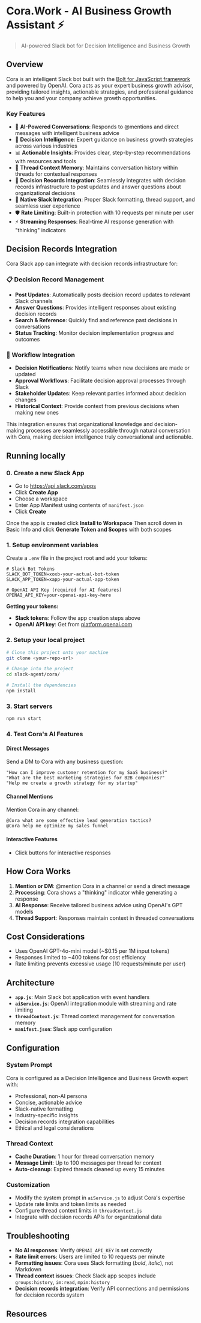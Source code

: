 # Cora.Work - AI Business Growth Assistant ⚡️

> AI-powered Slack bot for Decision Intelligence and Business Growth

## Overview

Cora is an intelligent Slack bot built with the [Bolt for JavaScript framework][2] and powered by OpenAI. Cora acts as your expert business growth advisor, providing tailored insights, actionable strategies, and professional guidance to help you and your company achieve growth opportunities.

### Key Features

- 🧠 **AI-Powered Conversations**: Responds to @mentions and direct messages with intelligent business advice
- 🎯 **Decision Intelligence**: Expert guidance on business growth strategies across various industries  
- 📊 **Actionable Insights**: Provides clear, step-by-step recommendations with resources and tools
- 🧵 **Thread Context Memory**: Maintains conversation history within threads for contextual responses
- 📝 **Decision Records Integration**: Seamlessly integrates with decision records infrastructure to post updates and answer questions about organizational decisions
- 💬 **Native Slack Integration**: Proper Slack formatting, thread support, and seamless user experience
- 🛡️ **Rate Limiting**: Built-in protection with 10 requests per minute per user
- ⚡ **Streaming Responses**: Real-time AI response generation with "thinking" indicators

## Decision Records Integration

Cora Slack app can integrate with decision records infrastructure for:

### 📋 Decision Record Management
- **Post Updates**: Automatically posts decision record updates to relevant Slack channels
- **Answer Questions**: Provides intelligent responses about existing decision records
- **Search & Reference**: Quickly find and reference past decisions in conversations
- **Status Tracking**: Monitor decision implementation progress and outcomes

### 🔄 Workflow Integration
- **Decision Notifications**: Notify teams when new decisions are made or updated
- **Approval Workflows**: Facilitate decision approval processes through Slack
- **Stakeholder Updates**: Keep relevant parties informed about decision changes
- **Historical Context**: Provide context from previous decisions when making new ones

This integration ensures that organizational knowledge and decision-making processes are seamlessly accessible through natural conversation with Cora, making decision intelligence truly conversational and actionable.

## Running locally

### 0. Create a new Slack App

- Go to https://api.slack.com/apps
- Click **Create App**
- Choose a workspace
- Enter App Manifest using contents of `manifest.json`
- Click **Create**

Once the app is created click **Install to Workspace**
Then scroll down in Basic Info and click **Generate Token and Scopes** with both scopes

### 1. Setup environment variables

Create a `.env` file in the project root and add your tokens:

```env
# Slack Bot Tokens
SLACK_BOT_TOKEN=xoxb-your-actual-bot-token
SLACK_APP_TOKEN=xapp-your-actual-app-token

# OpenAI API Key (required for AI features)
OPENAI_API_KEY=your-openai-api-key-here
```

**Getting your tokens:**
- **Slack tokens**: Follow the app creation steps above
- **OpenAI API key**: Get from [platform.openai.com](https://platform.openai.com/api-keys)

### 2. Setup your local project

```zsh
# Clone this project onto your machine
git clone <your-repo-url>

# Change into the project
cd slack-agent/cora/

# Install the dependencies
npm install
```

### 3. Start servers

```zsh
npm run start
```

### 4. Test Cora's AI Features

#### Direct Messages
Send a DM to Cora with any business question:
```
"How can I improve customer retention for my SaaS business?"
"What are the best marketing strategies for B2B companies?"
"Help me create a growth strategy for my startup"
```

#### Channel Mentions  
Mention Cora in any channel:
```
@Cora what are some effective lead generation tactics?
@Cora help me optimize my sales funnel
```

#### Interactive Features
- Click buttons for interactive responses

## How Cora Works

1. **Mention or DM**: @mention Cora in a channel or send a direct message
2. **Processing**: Cora shows a "thinking" indicator while generating a response
3. **AI Response**: Receive tailored business advice using OpenAI's GPT models
4. **Thread Support**: Responses maintain context in threaded conversations

## Cost Considerations

- Uses OpenAI GPT-4o-mini model (~$0.15 per 1M input tokens)
- Responses limited to ~400 tokens for cost efficiency
- Rate limiting prevents excessive usage (10 requests/minute per user)

## Architecture

- **`app.js`**: Main Slack bot application with event handlers
- **`aiService.js`**: OpenAI integration module with streaming and rate limiting
- **`threadContext.js`**: Thread context management for conversation memory
- **`manifest.json`**: Slack app configuration

## Configuration

### System Prompt
Cora is configured as a Decision Intelligence and Business Growth expert with:
- Professional, non-AI persona
- Concise, actionable advice
- Slack-native formatting
- Industry-specific insights
- Decision records integration capabilities
- Ethical and legal considerations

### Thread Context
- **Cache Duration**: 1 hour for thread conversation memory
- **Message Limit**: Up to 100 messages per thread for context
- **Auto-cleanup**: Expired threads cleaned up every 15 minutes

### Customization
- Modify the system prompt in `aiService.js` to adjust Cora's expertise
- Update rate limits and token limits as needed
- Configure thread context limits in `threadContext.js`
- Integrate with decision records APIs for organizational data

## Troubleshooting

- **No AI responses**: Verify `OPENAI_API_KEY` is set correctly
- **Rate limit errors**: Users are limited to 10 requests per minute
- **Formatting issues**: Cora uses Slack formatting (*bold*, _italic_), not Markdown
- **Thread context issues**: Check Slack app scopes include `groups:history`, `im:read`, `mpim:history`
- **Decision records integration**: Verify API connections and permissions for decision records system

## Resources

[1]: https://tools.slack.dev/bolt-js/getting-started
[2]: https://tools.slack.dev/bolt-js/
[3]: https://platform.openai.com/docs/
[4]: https://api.slack.com/apps

